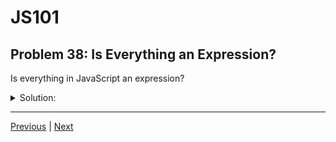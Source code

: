 # JS101
## Problem 38: Is Everything an Expression?

Is everything in JavaScript an expression?

<details>
<summary>Solution:</summary>

No. There are statements that don't evaluate to a value.

While most things you write in JavaScript are expressions, statements like variable declarations, loops, and control flow structures are not expressions because they don't evaluate to values:

```js
let x = 5;           // statement (variable declaration)
if (x > 0) { ... }   // statement (if statement)
for (let i = 0; i < 5; i++) { ... }  // statement (for loop)
return x;            // statement (return statement)
```

However, the parts within statements are often expressions:
```js
let x = 5;  // The declaration is a statement, but `5` is an expression
if (x > 0)  // The if is a statement, but `x > 0` is an expression
```

</details>

---

[Previous](37.md) | [Next](39.md)

